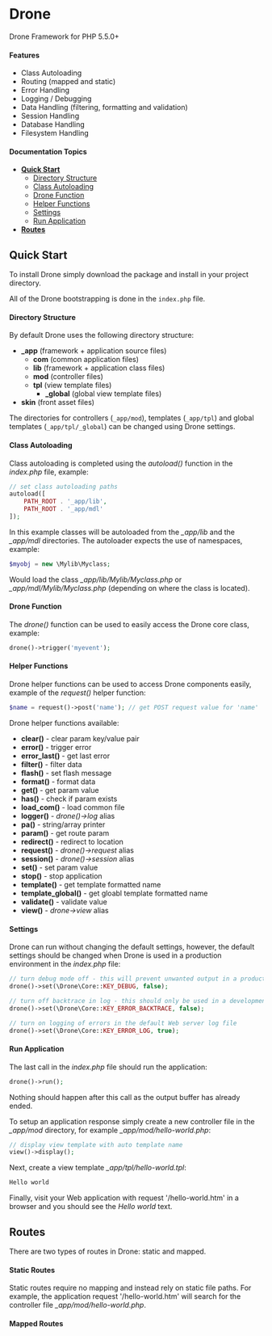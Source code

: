 # Drone
Drone Framework for PHP 5.5.0+

#### Features
- Class Autoloading
- Routing (mapped and static)
- Error Handling
- Logging / Debugging
- Data Handling (filtering, formatting and validation)
- Session Handling
- Database Handling
- Filesystem Handling

#### Documentation Topics
- **[Quick Start](https://github.com/shayanderson/drone#quick-start)**
  - [Directory Structure](https://github.com/shayanderson/drone#directory-structure)
  - [Class Autoloading](https://github.com/shayanderson/drone#class-autoloading)
  - [Drone Function](https://github.com/shayanderson/drone#drone-function)
  - [Helper Functions](https://github.com/shayanderson/drone#helper-functions)
  - [Settings](https://github.com/shayanderson/drone#settings)
  - [Run Application](https://github.com/shayanderson/drone#run-application)
- **[Routes](https://github.com/shayanderson/drone#routes)**

## Quick Start
To install Drone simply download the package and install in your project directory.

All of the Drone bootstrapping is done in the `index.php` file.

#### Directory Structure
By default Drone uses the following directory structure:
- **_app** (framework + application source files)
  - **com** (common application files)
  - **lib** (framework + application class files)
  - **mod** (controller files)
  - **tpl** (view template files)
    - **_global** (global view template files)
- **skin** (front asset files)

The directories for controllers (`_app/mod`), templates (`_app/tpl`) and global templates (`_app/tpl/_global`) can be changed using Drone settings.

#### Class Autoloading
Class autoloading is completed using the *autoload()* function in the *index.php* file, example:
```php
// set class autoloading paths
autoload([
	PATH_ROOT . '_app/lib',
	PATH_ROOT . '_app/mdl'
]);
```
In this example classes will be autoloaded from the *_app/lib* and the *_app/mdl* directories. The autoloader expects the use of namespaces, example:
```php
$myobj = new \Mylib\Myclass;
```
Would load the class *_app/lib/Mylib/Myclass.php* or *_app/mdl/Mylib/Myclass.php* (depending on where the class is located).

#### Drone Function
The *drone()* function can be used to easily access the Drone core class, example:
```php
drone()->trigger('myevent');
```

#### Helper Functions
Drone helper functions can be used to access Drone components easily, example of the *request()* helper function:
```php
$name = request()->post('name'); // get POST request value for 'name'
```
Drone helper functions available:
- **clear()** - clear param key/value pair
- **error()** - trigger error
- **error_last()** - get last error
- **filter()** - filter data
- **flash()** - set flash message
- **format()** - format data
- **get()** - get param value
- **has()** - check if param exists
- **load_com()** - load common file
- **logger()** - *drone()->log* alias
- **pa()** - string/array printer
- **param()** - get route param
- **redirect()** - redirect to location
- **request()** - *drone()->request* alias
- **session()** - *drone()->session* alias
- **set()** - set param value
- **stop()** - stop application
- **template()** - get template formatted name
- **template_global()** - get gloabl template formatted name
- **validate()** - validate value
- **view()** - *drone->view* alias

#### Settings
Drone can run without changing the default settings, however, the default settings should be changed when Drone is used in a production environment in the *index.php* file:
```php
// turn debug mode off - this will prevent unwanted output in a production environment
drone()->set(\Drone\Core::KEY_DEBUG, false);

// turn off backtrace in log - this should only be used in a development environment
drone()->set(\Drone\Core::KEY_ERROR_BACKTRACE, false);

// turn on logging of errors in the default Web server log file
drone()->set(\Drone\Core::KEY_ERROR_LOG, true);
```

#### Run Application
The last call in the *index.php* file should run the application:
```php
drone()->run();
```
Nothing should happen after this call as the output buffer has already ended.

To setup an application response simply create a new controller file in the *_app/mod* directory, for example *_app/mod/hello-world.php*:
```php
// display view template with auto template name
view()->display();
```
Next, create a view template *_app/tpl/hello-world.tpl*:
```html
Hello world
```
Finally, visit your Web application with request '/hello-world.htm' in a browser and you should see the *Hello world* text.

## Routes
There are two types of routes in Drone: static and mapped.

#### Static Routes
Static routes require no mapping and instead rely on static file paths. For example, the application request '/hello-world.htm' will search for the controller file *_app/mod/hello-world.php*.



#### Mapped Routes





